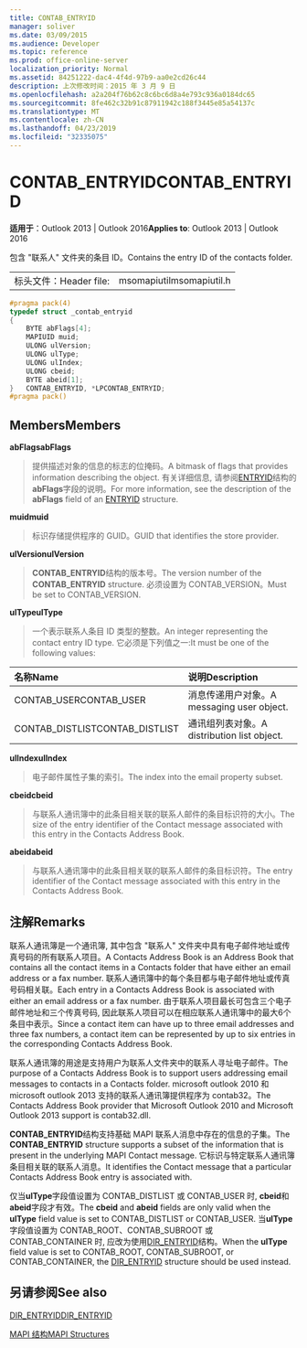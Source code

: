 ```yaml
---
title: CONTAB_ENTRYID
manager: soliver
ms.date: 03/09/2015
ms.audience: Developer
ms.topic: reference
ms.prod: office-online-server
localization_priority: Normal
ms.assetid: 84251222-dac4-4f4d-97b9-aa0e2cd26c44
description: 上次修改时间：2015 年 3 月 9 日
ms.openlocfilehash: a2a204f76b62c8c6bc6d8a4e793c936a0184dc65
ms.sourcegitcommit: 8fe462c32b91c87911942c188f3445e85a54137c
ms.translationtype: MT
ms.contentlocale: zh-CN
ms.lasthandoff: 04/23/2019
ms.locfileid: "32335075"
---
```

# <a name="contabentryid"></a><span data-ttu-id="09810-103">CONTAB_ENTRYID</span><span class="sxs-lookup"><span data-stu-id="09810-103">CONTAB_ENTRYID</span></span>

  
  
<span data-ttu-id="09810-104">**适用于**：Outlook 2013 | Outlook 2016</span><span class="sxs-lookup"><span data-stu-id="09810-104">**Applies to**: Outlook 2013 | Outlook 2016</span></span> 
  
<span data-ttu-id="09810-105">包含 "联系人" 文件夹的条目 ID。</span><span class="sxs-lookup"><span data-stu-id="09810-105">Contains the entry ID of the contacts folder.</span></span>
  
|||
|:-----|:-----|
|<span data-ttu-id="09810-106">标头文件：</span><span class="sxs-lookup"><span data-stu-id="09810-106">Header file:</span></span>  <br/> |<span data-ttu-id="09810-107">msomapiutil</span><span class="sxs-lookup"><span data-stu-id="09810-107">msomapiutil.h</span></span>  <br/> |
   
```cpp
#pragma pack(4) 
typedef struct _contab_entryid
{
    BYTE abFlags[4];
    MAPIUID muid;
    ULONG ulVersion;
    ULONG ulType;
    ULONG ulIndex;
    ULONG cbeid;
    BYTE abeid[1];
}   CONTAB_ENTRYID, *LPCONTAB_ENTRYID;
#pragma pack() 
```

## <a name="members"></a><span data-ttu-id="09810-108">Members</span><span class="sxs-lookup"><span data-stu-id="09810-108">Members</span></span>

 <span data-ttu-id="09810-109">**abFlags**</span><span class="sxs-lookup"><span data-stu-id="09810-109">**abFlags**</span></span>
  
> <span data-ttu-id="09810-110">提供描述对象的信息的标志的位掩码。</span><span class="sxs-lookup"><span data-stu-id="09810-110">A bitmask of flags that provides information describing the object.</span></span> <span data-ttu-id="09810-111">有关详细信息, 请参阅[ENTRYID](entryid.md)结构的**abFlags**字段的说明。</span><span class="sxs-lookup"><span data-stu-id="09810-111">For more information, see the description of the **abFlags** field of an [ENTRYID](entryid.md) structure.</span></span> 
    
 <span data-ttu-id="09810-112">**muid**</span><span class="sxs-lookup"><span data-stu-id="09810-112">**muid**</span></span>
  
> <span data-ttu-id="09810-113">标识存储提供程序的 GUID。</span><span class="sxs-lookup"><span data-stu-id="09810-113">GUID that identifies the store provider.</span></span>
    
 <span data-ttu-id="09810-114">**ulVersion**</span><span class="sxs-lookup"><span data-stu-id="09810-114">**ulVersion**</span></span>
  
> <span data-ttu-id="09810-115">**CONTAB_ENTRYID**结构的版本号。</span><span class="sxs-lookup"><span data-stu-id="09810-115">The version number of the **CONTAB_ENTRYID** structure.</span></span> <span data-ttu-id="09810-116">必须设置为 CONTAB_VERSION。</span><span class="sxs-lookup"><span data-stu-id="09810-116">Must be set to CONTAB_VERSION.</span></span> 
    
 <span data-ttu-id="09810-117">**ulType**</span><span class="sxs-lookup"><span data-stu-id="09810-117">**ulType**</span></span>
  
> <span data-ttu-id="09810-118">一个表示联系人条目 ID 类型的整数。</span><span class="sxs-lookup"><span data-stu-id="09810-118">An integer representing the contact entry ID type.</span></span> <span data-ttu-id="09810-119">它必须是下列值之一:</span><span class="sxs-lookup"><span data-stu-id="09810-119">It must be one of the following values:</span></span>
    
|<span data-ttu-id="09810-120">**名称**</span><span class="sxs-lookup"><span data-stu-id="09810-120">**Name**</span></span>|<span data-ttu-id="09810-121">**说明**</span><span class="sxs-lookup"><span data-stu-id="09810-121">**Description**</span></span>|
|:-----|:-----|
|<span data-ttu-id="09810-122">CONTAB_USER</span><span class="sxs-lookup"><span data-stu-id="09810-122">CONTAB_USER</span></span>  <br/> |<span data-ttu-id="09810-123">消息传递用户对象。</span><span class="sxs-lookup"><span data-stu-id="09810-123">A messaging user object.</span></span>  <br/> |
|<span data-ttu-id="09810-124">CONTAB_DISTLIST</span><span class="sxs-lookup"><span data-stu-id="09810-124">CONTAB_DISTLIST</span></span>  <br/> |<span data-ttu-id="09810-125">通讯组列表对象。</span><span class="sxs-lookup"><span data-stu-id="09810-125">A distribution list object.</span></span>  <br/> |
   
 <span data-ttu-id="09810-126">**ulIndex**</span><span class="sxs-lookup"><span data-stu-id="09810-126">**ulIndex**</span></span>
  
> <span data-ttu-id="09810-127">电子邮件属性子集的索引。</span><span class="sxs-lookup"><span data-stu-id="09810-127">The index into the email property subset.</span></span>
    
 <span data-ttu-id="09810-128">**cbeid**</span><span class="sxs-lookup"><span data-stu-id="09810-128">**cbeid**</span></span>
  
> <span data-ttu-id="09810-129">与联系人通讯簿中的此条目相关联的联系人邮件的条目标识符的大小。</span><span class="sxs-lookup"><span data-stu-id="09810-129">The size of the entry identifier of the Contact message associated with this entry in the Contacts Address Book.</span></span>
    
 <span data-ttu-id="09810-130">**abeid**</span><span class="sxs-lookup"><span data-stu-id="09810-130">**abeid**</span></span>
  
> <span data-ttu-id="09810-131">与联系人通讯簿中的此条目相关联的联系人邮件的条目标识符。</span><span class="sxs-lookup"><span data-stu-id="09810-131">The entry identifier of the Contact message associated with this entry in the Contacts Address Book.</span></span>
    
## <a name="remarks"></a><span data-ttu-id="09810-132">注解</span><span class="sxs-lookup"><span data-stu-id="09810-132">Remarks</span></span>

<span data-ttu-id="09810-133">联系人通讯簿是一个通讯簿, 其中包含 "联系人" 文件夹中具有电子邮件地址或传真号码的所有联系人项目。</span><span class="sxs-lookup"><span data-stu-id="09810-133">A Contacts Address Book is an Address Book that contains all the contact items in a Contacts folder that have either an email address or a fax number.</span></span> <span data-ttu-id="09810-134">联系人通讯簿中的每个条目都与电子邮件地址或传真号码相关联。</span><span class="sxs-lookup"><span data-stu-id="09810-134">Each entry in a Contacts Address Book is associated with either an email address or a fax number.</span></span> <span data-ttu-id="09810-135">由于联系人项目最长可包含三个电子邮件地址和三个传真号码, 因此联系人项目可以在相应联系人通讯簿中的最大6个条目中表示。</span><span class="sxs-lookup"><span data-stu-id="09810-135">Since a contact item can have up to three email addresses and three fax numbers, a contact item can be represented by up to six entries in the corresponding Contacts Address Book.</span></span>
  
<span data-ttu-id="09810-136">联系人通讯簿的用途是支持用户为联系人文件夹中的联系人寻址电子邮件。</span><span class="sxs-lookup"><span data-stu-id="09810-136">The purpose of a Contacts Address Book is to support users addressing email messages to contacts in a Contacts folder.</span></span> <span data-ttu-id="09810-137">microsoft outlook 2010 和 microsoft outlook 2013 支持的联系人通讯簿提供程序为 contab32。</span><span class="sxs-lookup"><span data-stu-id="09810-137">The Contacts Address Book provider that Microsoft Outlook 2010 and Microsoft Outlook 2013 support is contab32.dll.</span></span>
  
<span data-ttu-id="09810-138">**CONTAB_ENTRYID**结构支持基础 MAPI 联系人消息中存在的信息的子集。</span><span class="sxs-lookup"><span data-stu-id="09810-138">The **CONTAB_ENTRYID** structure supports a subset of the information that is present in the underlying MAPI Contact message.</span></span> <span data-ttu-id="09810-139">它标识与特定联系人通讯簿条目相关联的联系人消息。</span><span class="sxs-lookup"><span data-stu-id="09810-139">It identifies the Contact message that a particular Contacts Address Book entry is associated with.</span></span> 
  
<span data-ttu-id="09810-140">仅当**ulType**字段值设置为 CONTAB_DISTLIST 或 CONTAB_USER 时, **cbeid**和**abeid**字段才有效。</span><span class="sxs-lookup"><span data-stu-id="09810-140">The **cbeid** and **abeid** fields are only valid when the **ulType** field value is set to CONTAB_DISTLIST or CONTAB_USER.</span></span> <span data-ttu-id="09810-141">当**ulType**字段值设置为 CONTAB_ROOT、CONTAB_SUBROOT 或 CONTAB_CONTAINER 时, 应改为使用[DIR_ENTRYID](dir_entryid.md)结构。</span><span class="sxs-lookup"><span data-stu-id="09810-141">When the **ulType** field value is set to CONTAB_ROOT, CONTAB_SUBROOT, or CONTAB_CONTAINER, the [DIR_ENTRYID](dir_entryid.md) structure should be used instead.</span></span> 
  
## <a name="see-also"></a><span data-ttu-id="09810-142">另请参阅</span><span class="sxs-lookup"><span data-stu-id="09810-142">See also</span></span>



[<span data-ttu-id="09810-143">DIR_ENTRYID</span><span class="sxs-lookup"><span data-stu-id="09810-143">DIR_ENTRYID</span></span>](dir_entryid.md)


[<span data-ttu-id="09810-144">MAPI 结构</span><span class="sxs-lookup"><span data-stu-id="09810-144">MAPI Structures</span></span>](mapi-structures.md)

